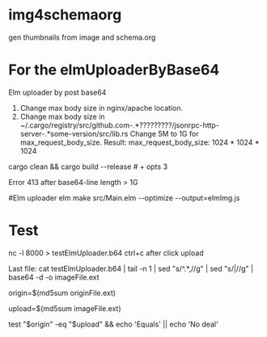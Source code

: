 # img4schemaorg
gen thumbnails from image and schema.org


# For the elmUploaderByBase64
Elm uploader by post base64

1. Change max body size in nginx/apache location.
2. Change max body size in ~/.cargo/registry/src/github.com-.*?????????/jsonrpc-http-server-.*some-version/src/lib.rs
  Change 5M to 1G for max_request_body_size.
  Result:
  max_request_body_size: 1024 * 1024 * 1024

cargo clean && cargo build --release # + opts 3

Error 413 after base64-line length > 1G

#Elm uploader
elm make src/Main.elm --optimize --output=elmImg.js

# Test
nc -l 8000 > testElmUploader.b64
ctrl+c after click upload

Last file:
cat testElmUploader.b64 | tail -n 1 | sed "s/^.*,//g" | sed "s/|//g" | base64 -d -o imageFile.ext

origin=$(md5sum originFile.ext)

upload=$(md5sum imageFile.ext)

test "$origin" -eq "$upload" && echo 'Equals' || echo 'No deal'
